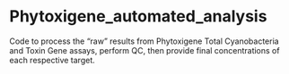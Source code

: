 # Phytoxigene_automated_analysis
Code to process the “raw” results from  Phytoxigene Total Cyanobacteria and Toxin Gene assays, perform QC, then provide final concentrations of each respective target. 
